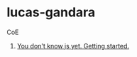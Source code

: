 # lucas-gandara
CoE 

1. [You don't know js yet. Getting started.](you-dont-know-js_yet_getting_started.md)